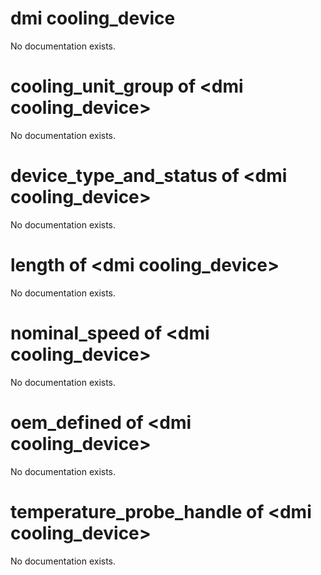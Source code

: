 # dmi cooling_device

No documentation exists.

# cooling_unit_group of &lt;dmi cooling_device&gt;

No documentation exists.

# device_type_and_status of &lt;dmi cooling_device&gt;

No documentation exists.

# length of &lt;dmi cooling_device&gt;

No documentation exists.

# nominal_speed of &lt;dmi cooling_device&gt;

No documentation exists.

# oem_defined of &lt;dmi cooling_device&gt;

No documentation exists.

# temperature_probe_handle of &lt;dmi cooling_device&gt;

No documentation exists.
